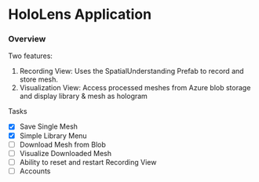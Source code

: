 # HoloLens Application 

### Overview

Two features: 

1. Recording View: Uses the SpatialUnderstanding Prefab to record and store mesh.
2. Visualization View: Access processed meshes from Azure blob storage and display library & mesh as hologram

Tasks

- [x] Save Single Mesh
- [x] Simple Library Menu 
- [ ] Download Mesh from Blob 
- [ ] Visualize Downloaded Mesh 
- [ ] Ability to reset and restart Recording View 
- [ ] Accounts 